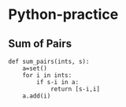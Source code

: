 # Python-practice
## Sum of Pairs

	def sum_pairs(ints, s):
    	a=set()
    	for i in ints:
        	if s-i in a:
            	return [s-i,i]
        a.add(i)